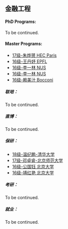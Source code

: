 ## 金融工程

#### PhD Programs:

To be continued.

#### Master Programs:

- [17级-朱烨赟 HEC Paris](grad-application/finance/financial-engineering/[FR]-17-zhuyeyun.md)
- [16级-王丹妤 EPFL](grad-application/finance/financial-engineering/[CH]-16-wangdanyu.md)
- [16级-李一林 NUS](grad-application/finance/financial-engineering/[SG]-16-liyilin.md)
- [16级-李一林 NUS](grad-application/finance/financial-engineering/[SG]-16-liyilin.md)
- [16级-赖美汁 Bocconi](grad-application/finance/financial-engineering/[IT]-16-laimeizhi.md)

##### 联培：

To be continued.

##### 直博：

To be continued.

##### 保研：

* [18级-温纪鹏-清华大学](grad-application/finance/financial-engineering/[CN]-18-wenjipeng.md)
* [17级-邓卓睿-北京师范大学](grad-application/finance/financial-engineering/[CN]-17-dengzhuorui.md)
* [16级-公国钰 北京大学](grad-application/finance/financial-engineering/[CN]-16-gongguoyu.md)
* [16级-靖红艳 北京大学](grad-application/finance/financial-engineering/[CN]-16-jinghongyan.md)

##### 考研：

To be continued.

##### 就业：

To be continued.
